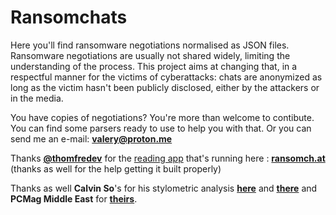 # Ransomchats
Here you'll find ransomware negotiations normalised as JSON files. 
Ransomware negotiations are usually not shared widely, limiting the understanding of the process. 
This project aims at changing that, in a respectful manner for the victims of cyberattacks: chats are anonymized as long as the victim hasn't been publicly disclosed, either by the attackers or in the media. 

You have copies of negotiations? 
You're more than welcome to contibute. 
You can find some parsers ready to use to help you with that. Or you can send me an e-mail: **valery@proton.me**

Thanks **[@thomfredev](https://twitter.com/thomfredev)** for the [reading app](https://github.com/thomfre/ransomchats-viewer) that's running here : **[ransomch.at](https://ransomch.at/)**
(thanks as well for the help getting it built properly)

Thanks as well **Calvin So**'s for his stylometric analysis **[here](https://medium.com/@callyso0414/tracing-ransomware-threat-actors-through-stylometric-analysis-and-chat-log-examination-23f0f84abba8)** and **[there](https://medium.com/@callyso0414/tracing-ransomware-threat-actors-through-stylometric-analysis-and-chat-log-examination-part-2-2928cf497e5a)** and **PCMag Middle East** for **[theirs](https://me.pcmag.com/en/ransomware-protection/18858/haggling-with-hackers-surprising-lessons-from-50-negotiations-with-ransomware-gangs)**. 
